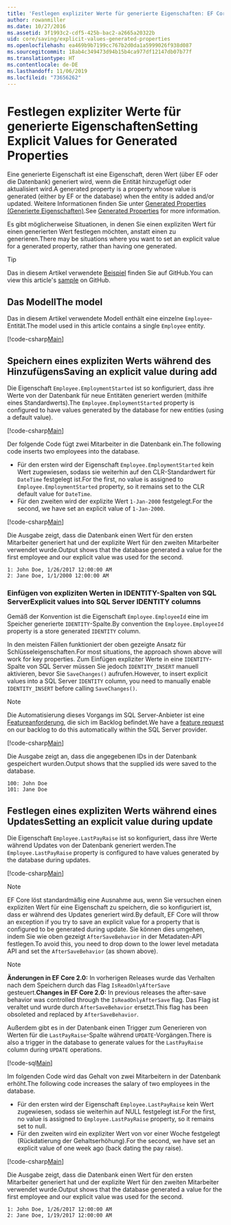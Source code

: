 ```yaml
---
title: 'Festlegen expliziter Werte für generierte Eigenschaften: EF Core'
author: rowanmiller
ms.date: 10/27/2016
ms.assetid: 3f1993c2-cdf5-425b-bac2-a2665a20322b
uid: core/saving/explicit-values-generated-properties
ms.openlocfilehash: ea469b9b7199cc767b2d0da1a5999026f938d087
ms.sourcegitcommit: 18ab4c349473d94b15b4ca977df12147db07b77f
ms.translationtype: HT
ms.contentlocale: de-DE
ms.lasthandoff: 11/06/2019
ms.locfileid: "73656262"
---
```

# <a name="setting-explicit-values-for-generated-properties"></a><span data-ttu-id="875d5-102">Festlegen expliziter Werte für generierte Eigenschaften</span><span class="sxs-lookup"><span data-stu-id="875d5-102">Setting Explicit Values for Generated Properties</span></span>

<span data-ttu-id="875d5-103">Eine generierte Eigenschaft ist eine Eigenschaft, deren Wert (über EF oder die Datenbank) generiert wird, wenn die Entität hinzugefügt oder aktualisiert wird.</span><span class="sxs-lookup"><span data-stu-id="875d5-103">A generated property is a property whose value is generated (either by EF or the database) when the entity is added and/or updated.</span></span> <span data-ttu-id="875d5-104">Weitere Informationen finden Sie unter [Generated Properties (Generierte Eigenschaften)](../modeling/generated-properties.md).</span><span class="sxs-lookup"><span data-stu-id="875d5-104">See [Generated Properties](../modeling/generated-properties.md) for more information.</span></span>

<span data-ttu-id="875d5-105">Es gibt möglicherweise Situationen, in denen Sie einen expliziten Wert für einen generierten Wert festlegen möchten, anstatt einen zu generieren.</span><span class="sxs-lookup"><span data-stu-id="875d5-105">There may be situations where you want to set an explicit value for a generated property, rather than having one generated.</span></span>

> [!TIP]  
> <span data-ttu-id="875d5-106">Das in diesem Artikel verwendete [Beispiel](https://github.com/aspnet/EntityFramework.Docs/tree/master/samples/core/Saving/ExplicitValuesGenerateProperties/) finden Sie auf GitHub.</span><span class="sxs-lookup"><span data-stu-id="875d5-106">You can view this article's [sample](https://github.com/aspnet/EntityFramework.Docs/tree/master/samples/core/Saving/ExplicitValuesGenerateProperties/) on GitHub.</span></span>

## <a name="the-model"></a><span data-ttu-id="875d5-107">Das Modell</span><span class="sxs-lookup"><span data-stu-id="875d5-107">The model</span></span>

<span data-ttu-id="875d5-108">Das in diesem Artikel verwendete Modell enthält eine einzelne `Employee`-Entität.</span><span class="sxs-lookup"><span data-stu-id="875d5-108">The model used in this article contains a single `Employee` entity.</span></span>

[!code-csharp[Main](../../../samples/core/Saving/ExplicitValuesGenerateProperties/Employee.cs#Sample)]

## <a name="saving-an-explicit-value-during-add"></a><span data-ttu-id="875d5-109">Speichern eines expliziten Werts während des Hinzufügens</span><span class="sxs-lookup"><span data-stu-id="875d5-109">Saving an explicit value during add</span></span>

<span data-ttu-id="875d5-110">Die Eigenschaft `Employee.EmploymentStarted` ist so konfiguriert, dass ihre Werte von der Datenbank für neue Entitäten generiert werden (mithilfe eines Standardwerts).</span><span class="sxs-lookup"><span data-stu-id="875d5-110">The `Employee.EmploymentStarted` property is configured to have values generated by the database for new entities (using a default value).</span></span>

[!code-csharp[Main](../../../samples/core/Saving/ExplicitValuesGenerateProperties/EmployeeContext.cs#EmploymentStarted)]

<span data-ttu-id="875d5-111">Der folgende Code fügt zwei Mitarbeiter in die Datenbank ein.</span><span class="sxs-lookup"><span data-stu-id="875d5-111">The following code inserts two employees into the database.</span></span>

* <span data-ttu-id="875d5-112">Für den ersten wird der Eigenschaft `Employee.EmploymentStarted` kein Wert zugewiesen, sodass sie weiterhin auf den CLR-Standardwert für `DateTime` festgelegt ist.</span><span class="sxs-lookup"><span data-stu-id="875d5-112">For the first, no value is assigned to `Employee.EmploymentStarted` property, so it remains set to the CLR default value for `DateTime`.</span></span>
* <span data-ttu-id="875d5-113">Für den zweiten wird der explizite Wert `1-Jan-2000` festgelegt.</span><span class="sxs-lookup"><span data-stu-id="875d5-113">For the second, we have set an explicit value of `1-Jan-2000`.</span></span>

[!code-csharp[Main](../../../samples/core/Saving/ExplicitValuesGenerateProperties/Sample.cs#EmploymentStarted)]

<span data-ttu-id="875d5-114">Die Ausgabe zeigt, dass die Datenbank einen Wert für den ersten Mitarbeiter generiert hat und der explizite Wert für den zweiten Mitarbeiter verwendet wurde.</span><span class="sxs-lookup"><span data-stu-id="875d5-114">Output shows that the database generated a value for the first employee and our explicit value was used for the second.</span></span>

``` Console
1: John Doe, 1/26/2017 12:00:00 AM
2: Jane Doe, 1/1/2000 12:00:00 AM
```

### <a name="explicit-values-into-sql-server-identity-columns"></a><span data-ttu-id="875d5-115">Einfügen von expliziten Werten in IDENTITY-Spalten von SQL Server</span><span class="sxs-lookup"><span data-stu-id="875d5-115">Explicit values into SQL Server IDENTITY columns</span></span>

<span data-ttu-id="875d5-116">Gemäß der Konvention ist die Eigenschaft `Employee.EmployeeId` eine im Speicher generierte `IDENTITY`-Spalte.</span><span class="sxs-lookup"><span data-stu-id="875d5-116">By convention the `Employee.EmployeeId` property is a store generated `IDENTITY` column.</span></span>

<span data-ttu-id="875d5-117">In den meisten Fällen funktioniert der oben gezeigte Ansatz für Schlüsseleigenschaften.</span><span class="sxs-lookup"><span data-stu-id="875d5-117">For most situations, the approach shown above will work for key properties.</span></span> <span data-ttu-id="875d5-118">Zum Einfügen expliziter Werte in eine `IDENTITY`-Spalte von SQL Server müssen Sie jedoch `IDENTITY_INSERT` manuell aktivieren, bevor Sie `SaveChanges()` aufrufen.</span><span class="sxs-lookup"><span data-stu-id="875d5-118">However, to insert explicit values into a SQL Server `IDENTITY` column, you need to manually enable `IDENTITY_INSERT` before calling `SaveChanges()`.</span></span>

> [!NOTE]  
> <span data-ttu-id="875d5-119">Die Automatisierung dieses Vorgangs im SQL Server-Anbieter ist eine [Featureanforderung](https://github.com/aspnet/EntityFramework/issues/703), die sich im Backlog befindet.</span><span class="sxs-lookup"><span data-stu-id="875d5-119">We have a [feature request](https://github.com/aspnet/EntityFramework/issues/703) on our backlog to do this automatically within the SQL Server provider.</span></span>

[!code-csharp[Main](../../../samples/core/Saving/ExplicitValuesGenerateProperties/Sample.cs#EmployeeId)]

<span data-ttu-id="875d5-120">Die Ausgabe zeigt an, dass die angegebenen IDs in der Datenbank gespeichert wurden.</span><span class="sxs-lookup"><span data-stu-id="875d5-120">Output shows that the supplied ids were saved to the database.</span></span>

``` Console
100: John Doe
101: Jane Doe
```

## <a name="setting-an-explicit-value-during-update"></a><span data-ttu-id="875d5-121">Festlegen eines expliziten Werts während eines Updates</span><span class="sxs-lookup"><span data-stu-id="875d5-121">Setting an explicit value during update</span></span>

<span data-ttu-id="875d5-122">Die Eigenschaft `Employee.LastPayRaise` ist so konfiguriert, dass ihre Werte während Updates von der Datenbank generiert werden.</span><span class="sxs-lookup"><span data-stu-id="875d5-122">The `Employee.LastPayRaise` property is configured to have values generated by the database during updates.</span></span>

[!code-csharp[Main](../../../samples/core/Saving/ExplicitValuesGenerateProperties/EmployeeContext.cs#LastPayRaise)]

> [!NOTE]  
> <span data-ttu-id="875d5-123">EF Core löst standardmäßig eine Ausnahme aus, wenn Sie versuchen einen expliziten Wert für eine Eigenschaft zu speichern, die so konfiguriert ist, dass er während des Updates generiert wird.</span><span class="sxs-lookup"><span data-stu-id="875d5-123">By default, EF Core will throw an exception if you try to save an explicit value for a property that is configured to be generated during update.</span></span> <span data-ttu-id="875d5-124">Sie können dies umgehen, indem Sie wie oben gezeigt `AfterSaveBehavior` in der Metadaten-API festlegen.</span><span class="sxs-lookup"><span data-stu-id="875d5-124">To avoid this, you need to drop down to the lower level metadata API and set the `AfterSaveBehavior` (as shown above).</span></span>

> [!NOTE]  
> <span data-ttu-id="875d5-125">**Änderungen in EF Core 2.0:** In vorherigen Releases wurde das Verhalten nach dem Speichern durch das Flag `IsReadOnlyAfterSave` gesteuert.</span><span class="sxs-lookup"><span data-stu-id="875d5-125">**Changes in EF Core 2.0:** In previous releases the after-save behavior was controlled through the `IsReadOnlyAfterSave` flag.</span></span> <span data-ttu-id="875d5-126">Das Flag ist veraltet und wurde durch `AfterSaveBehavior` ersetzt.</span><span class="sxs-lookup"><span data-stu-id="875d5-126">This flag has been obsoleted and replaced by `AfterSaveBehavior`.</span></span>

<span data-ttu-id="875d5-127">Außerdem gibt es in der Datenbank einen Trigger zum Generieren von Werten für die `LastPayRaise`-Spalte während `UPDATE`-Vorgängen.</span><span class="sxs-lookup"><span data-stu-id="875d5-127">There is also a trigger in the database to generate values for the `LastPayRaise` column during `UPDATE` operations.</span></span>

[!code-sql[Main](../../../samples/core/Saving/ExplicitValuesGenerateProperties/employee_UPDATE.sql)]

<span data-ttu-id="875d5-128">Im folgenden Code wird das Gehalt von zwei Mitarbeitern in der Datenbank erhöht.</span><span class="sxs-lookup"><span data-stu-id="875d5-128">The following code increases the salary of two employees in the database.</span></span>

* <span data-ttu-id="875d5-129">Für den ersten wird der Eigenschaft `Employee.LastPayRaise` kein Wert zugewiesen, sodass sie weiterhin auf NULL festgelegt ist.</span><span class="sxs-lookup"><span data-stu-id="875d5-129">For the first, no value is assigned to `Employee.LastPayRaise` property, so it remains set to null.</span></span>
* <span data-ttu-id="875d5-130">Für den zweiten wird ein expliziter Wert von vor einer Woche festgelegt (Rückdatierung der Gehaltserhöhung).</span><span class="sxs-lookup"><span data-stu-id="875d5-130">For the second, we have set an explicit value of one week ago (back dating the pay raise).</span></span>

[!code-csharp[Main](../../../samples/core/Saving/ExplicitValuesGenerateProperties/Sample.cs#LastPayRaise)]

<span data-ttu-id="875d5-131">Die Ausgabe zeigt, dass die Datenbank einen Wert für den ersten Mitarbeiter generiert hat und der explizite Wert für den zweiten Mitarbeiter verwendet wurde.</span><span class="sxs-lookup"><span data-stu-id="875d5-131">Output shows that the database generated a value for the first employee and our explicit value was used for the second.</span></span>

``` Console
1: John Doe, 1/26/2017 12:00:00 AM
2: Jane Doe, 1/19/2017 12:00:00 AM
```
